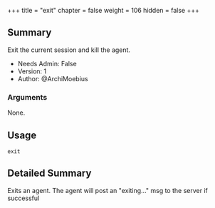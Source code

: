+++
title = "exit"
chapter = false
weight = 106
hidden = false
+++

## Summary

Exit the current session and kill the agent.

- Needs Admin: False  
- Version: 1  
- Author: @ArchiMoebius

### Arguments

None.

## Usage

```
exit
```


## Detailed Summary

Exits an agent. The agent will post an "exiting..." msg to the server if successful
